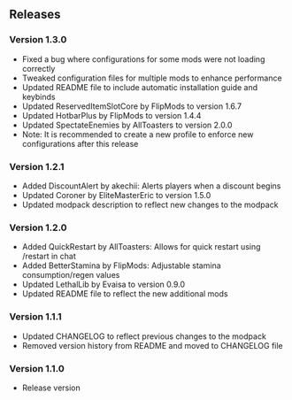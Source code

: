 ## Releases

### Version 1.3.0

- Fixed a bug where configurations for some mods were not loading correctly
- Tweaked configuration files for multiple mods to enhance performance
- Updated README file to include automatic installation guide and keybinds
- Updated ReservedItemSlotCore by FlipMods to version 1.6.7
- Updated HotbarPlus by FlipMods to version 1.4.4
- Updated SpectateEnemies by AllToasters to version 2.0.0
- Note: It is recommended to create a new profile to enforce new configurations after this release

### Version 1.2.1

- Added DiscountAlert by akechii: Alerts players when a discount begins
- Updated Coroner by EliteMasterEric to version 1.5.0
- Updated modpack description to reflect new changes to the modpack

### Version 1.2.0

- Added QuickRestart by AllToasters: Allows for quick restart using /restart in chat
- Added BetterStamina by FlipMods: Adjustable stamina consumption/regen values
- Updated LethalLib by Evaisa to version 0.9.0
- Updated README file to reflect the new additional mods

### Version 1.1.1

- Updated CHANGELOG to reflect previous changes to the modpack
- Removed version history from README and moved to CHANGELOG file

### Version 1.1.0

- Release version

